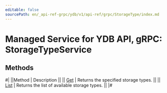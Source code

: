 ```yaml
---
editable: false
sourcePath: en/_api-ref-grpc/ydb/v1/api-ref/grpc/StorageType/index.md
---
```


# Managed Service for YDB API, gRPC: StorageTypeService

## Methods

#|
||Method | Description ||
|| [Get](get.md) | Returns the specified storage types. ||
|| [List](list.md) | Returns the list of available storage types. ||
|#